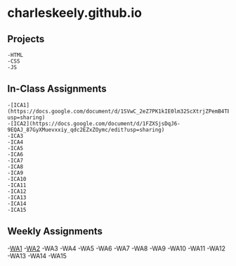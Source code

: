 # charleskeely.github.io


## Projects

    -HTML
    -CSS
    -JS

## In-Class Assignments

    -[ICA1](https://docs.google.com/document/d/1SVwC_2eZ7PK1kIE0lm32ScXtrjZPemB4TEBJoBqv2A4/edit?usp=sharing)
    -[ICA2](https://docs.google.com/document/d/1FZXSjsDqJ6-9EQAJ_87GyXMuevxxiy_qdc2EZxZOymc/edit?usp=sharing)
    -ICA3
    -ICA4
    -ICA5
    -ICA6
    -ICA7
    -ICA8
    -ICA9
    -ICA10
    -ICA11
    -ICA12
    -ICA13
    -ICA14
    -ICA15

## Weekly Assignments

-[WA1](https://charles-keely.github.io/charleskeely.github.io/wa/wa1.html)
-[WA2](https://charles-keely.github.io/charleskeely.github.io/wa/wa2.html)
-WA3
-WA4
-WA5
-WA6
-WA7
-WA8
-WA9
-WA10
-WA11
-WA12
-WA13
-WA14
-WA15

